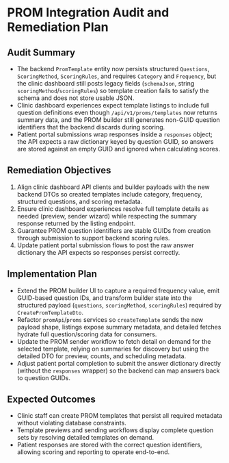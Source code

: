 # PROM Integration Audit and Remediation Plan

## Audit Summary
- The backend `PromTemplate` entity now persists structured `Questions`, `ScoringMethod`, `ScoringRules`, and requires `Category` and `Frequency`, but the clinic dashboard still posts legacy fields (`schemaJson`, string `scoringMethod`/`scoringRules`) so template creation fails to satisfy the schema and does not store usable JSON.
- Clinic dashboard experiences expect template listings to include full question definitions even though `/api/v1/proms/templates` now returns summary data, and the PROM builder still generates non-GUID question identifiers that the backend discards during scoring.
- Patient portal submissions wrap responses inside a `responses` object; the API expects a raw dictionary keyed by question GUID, so answers are stored against an empty GUID and ignored when calculating scores.

## Remediation Objectives
1. Align clinic dashboard API clients and builder payloads with the new backend DTOs so created templates include category, frequency, structured questions, and scoring metadata.
2. Ensure clinic dashboard experiences resolve full template details as needed (preview, sender wizard) while respecting the summary response returned by the listing endpoint.
3. Guarantee PROM question identifiers are stable GUIDs from creation through submission to support backend scoring rules.
4. Update patient portal submission flows to post the raw answer dictionary the API expects so responses persist correctly.

## Implementation Plan
- Extend the PROM builder UI to capture a required frequency value, emit GUID-based question IDs, and transform builder state into the structured payload (`questions`, `scoringMethod`, `scoringRules`) required by `CreatePromTemplateDto`.
- Refactor `promApi`/`proms` services so `createTemplate` sends the new payload shape, listings expose summary metadata, and detailed fetches hydrate full question/scoring data for consumers.
- Update the PROM sender workflow to fetch detail on demand for the selected template, relying on summaries for discovery but using the detailed DTO for preview, counts, and scheduling metadata.
- Adjust patient portal completion to submit the answer dictionary directly (without the `responses` wrapper) so the backend can map answers back to question GUIDs.

## Expected Outcomes
- Clinic staff can create PROM templates that persist all required metadata without violating database constraints.
- Template previews and sending workflows display complete question sets by resolving detailed templates on demand.
- Patient responses are stored with the correct question identifiers, allowing scoring and reporting to operate end-to-end.
